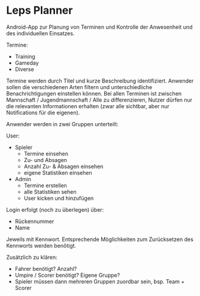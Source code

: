 # Leps Planner

Android-App zur Planung von Terminen und Kontrolle der Anwesenheit und des individuellen Einsatzes.

Termine:
* Training
* Gameday
* Diverse

Termine werden durch Titel und kurze Beschreibung identifiziert.
Anwender sollen die verschiedenen Arten filtern und unterschiedliche Benachrichtigungen einstellen können.
Bei allen Terminen ist zwischen Mannschaft / Jugendmannschaft / Alle zu differenzieren,
Nutzer dürfen nur die relevanten Informationen erhalten (zwar alle sichtbar, aber nur Notifications für die eigenen).

Anwender werden in zwei Gruppen unterteilt:

User:
* Spieler
  * Termine einsehen
  * Zu- und Absagen
  * Anzahl Zu- & Absagen einsehen
  * eigene Statistiken einsehen
* Admin
  * Termine erstellen
  * alle Statistiken sehen
  * User kicken und hinzufügen

Login erfolgt (noch zu überlegen) über:
* Rückennummer
* Name

Jeweils mit Kennwort. Entsprechende Möglichkeiten zum Zurücksetzen des Kennworts werden benötigt.


Zusätzlich zu klären:

* Fahrer benötigt? Anzahl?
* Umpire / Scorer benötigt? Eigene Gruppe?
 * Spieler müssen dann mehreren Gruppen zuordbar sein, bsp. Team + Scorer
